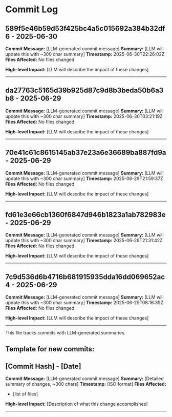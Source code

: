 # Commit Log


## 589f5e46b59d53f425bc4a5c015692a384b32df6 - 2025-06-30
**Commit Message:** [LLM-generated commit message]
**Summary:** [LLM will update this with ~300 char summary]
**Timestamp:** 2025-06-30T22:26:02Z
**Files Affected:** 
No files changed

**High-level Impact:**
[LLM will describe the impact of these changes]

---

## da27763c5165d39b925d87c9d8b3beda50b6a3b8 - 2025-06-29
**Commit Message:** [LLM-generated commit message]
**Summary:** [LLM will update this with ~300 char summary]
**Timestamp:** 2025-06-30T03:21:19Z
**Files Affected:** 
No files changed

**High-level Impact:**
[LLM will describe the impact of these changes]

---

## 70e41c61c8615145ab37e23a6e36689ba887fd9a - 2025-06-29
**Commit Message:** [LLM-generated commit message]
**Summary:** [LLM will update this with ~300 char summary]
**Timestamp:** 2025-06-29T21:59:37Z
**Files Affected:** 
No files changed

**High-level Impact:**
[LLM will describe the impact of these changes]

---

## fd61e3e66cb1360f6847d946b1823a1ab782983e - 2025-06-29
**Commit Message:** [LLM-generated commit message]
**Summary:** [LLM will update this with ~300 char summary]
**Timestamp:** 2025-06-29T21:31:42Z
**Files Affected:** 
No files changed

**High-level Impact:**
[LLM will describe the impact of these changes]

---

## 7c9d536d6b4716b681915935dda16dd069652ac4 - 2025-06-29
**Commit Message:** [LLM-generated commit message]
**Summary:** [LLM will update this with ~300 char summary]
**Timestamp:** 2025-06-29T08:16:39Z
**Files Affected:** 
No files changed

**High-level Impact:**
[LLM will describe the impact of these changes]

---
This file tracks commits with LLM-generated summaries.

## Template for new commits:
## [Commit Hash] - [Date]
**Commit Message:** [LLM-generated commit message]
**Summary:** [Detailed summary of changes, ~300 chars]
**Timestamp:** [ISO format]
**Files Affected:** 
- [list of files]

**High-level Impact:**
[Description of what this change accomplishes]

---
